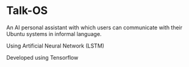# Talk-OS
An AI personal assistant with which users can communicate with their Ubuntu systems in informal language.

Using Artificial Neural Network (LSTM)

Developed using Tensorflow